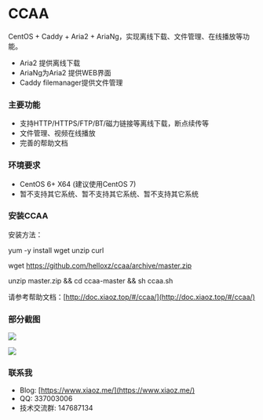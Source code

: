 # CCAA

CentOS + Caddy + Aria2 + AriaNg，实现离线下载、文件管理、在线播放等功能。



- Aria2 提供离线下载
- AriaNg为Aria2 提供WEB界面
- Caddy filemanager提供文件管理



### 主要功能

* 支持HTTP/HTTPS/FTP/BT/磁力链接等离线下载，断点续传等
* 文件管理、视频在线播放
* 完善的帮助文档

### 环境要求

* CentOS 6+ X64 (建议使用CentOS 7)
* 暂不支持其它系统、暂不支持其它系统、暂不支持其它系统

### 安装CCAA

安装方法：

yum -y install wget unzip curl

wget https://github.com/helloxz/ccaa/archive/master.zip

unzip master.zip && cd ccaa-master && sh ccaa.sh



请参考帮助文档：[http://doc.xiaoz.top/#/ccaa/](http://doc.xiaoz.top/#/ccaa/)

### 部分截图

![](https://imgurl.org/upload/1810/e8bf5842058b46c5.png)



![](https://imgurl.org/upload/1810/1180fb03eb3117ce.png)



### 联系我

* Blog: [https://www.xiaoz.me/](https://www.xiaoz.me/)
* QQ: 337003006
* 技术交流群: 147687134

